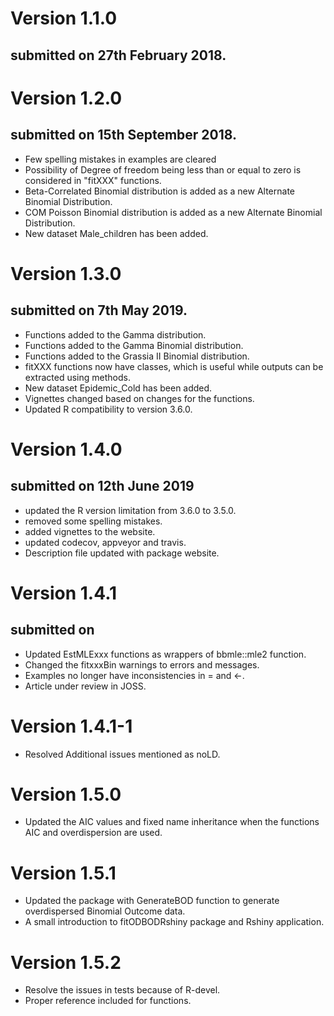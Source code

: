# Version 1.1.0 

## submitted on 27th February 2018. 

# Version 1.2.0 

## submitted on 15th September 2018.

- Few spelling mistakes in examples are cleared
- Possibility of Degree of freedom being less than or equal to zero is considered in "fitXXX" functions.
- Beta-Correlated Binomial distribution is added as a new Alternate Binomial Distribution. 
- COM Poisson Binomial distribution is added as a new Alternate Binomial Distribution.
- New dataset Male_children has been added.

# Version 1.3.0 

## submitted on 7th May 2019.

- Functions added to the Gamma distribution.
- Functions added to the Gamma Binomial distribution. 
- Functions added to the Grassia II Binomial distribution.
- fitXXX functions now have classes, which is useful while outputs can be extracted using methods.
- New dataset Epidemic_Cold has been added.
- Vignettes changed based on changes for the functions.
- Updated R compatibility to version 3.6.0.

# Version 1.4.0 

## submitted on 12th June 2019

- updated the R version limitation from 3.6.0 to 3.5.0. 
- removed some spelling mistakes. 
- added vignettes to the website. 
- updated codecov, appveyor and travis.
- Description file updated with package website.

# Version 1.4.1

## submitted on 

- Updated EstMLExxx functions as wrappers of bbmle::mle2 function.
- Changed the fitxxxBin warnings to errors and messages.
- Examples no longer have inconsistencies in = and <-. 
- Article under review in JOSS.

# Version 1.4.1-1

- Resolved Additional issues mentioned as noLD.

# Version 1.5.0

- Updated the AIC values and fixed name inheritance when the functions AIC and overdispersion are used.

# Version 1.5.1

- Updated the package with GenerateBOD function to generate overdispersed Binomial Outcome data. 
- A small introduction to fitODBODRshiny package and Rshiny application.

# Version 1.5.2

- Resolve the issues in tests because of R-devel.
- Proper reference included for functions. 
